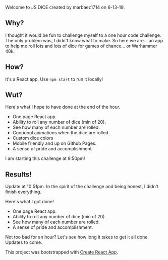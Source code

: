 Welcome to JS DICE created by marbaez1714 on 6-13-19. 


## Why? 
I thought it would be fun to challenge myself to a one hour code challenge. The only problem was, I didn't know what to make. So here we are... an app to help me roll lots and lots of dice for games of chance... or Warhammer 40k. 

## How? 
It's a React app. Use `npm start` to run it locally!

## Wut?
Here's what I hope to have done at the end of the hour. 

- One page React app.
- Ability to roll any number of dice (min of 20).  
- See how many of each number are rolled.
- Cooooool animations when the dice are rolled. 
- Custom dice colors
- Mobile friendly and up on Github Pages.
- A sense of pride and accomplishment. 

I am starting this challenge at 9:50pm! 

## Results! 
Update at 10:51pm.
In the spirit of the challenge and being honest, I didn't finish everything. 


Here's what I got done!
- One page React app.
- Ability to roll any number of dice (min of 20).  
- See how many of each number are rolled.
- A sense of pride and accomplishment. 


Not too bad for an hour? Let's see how long it takes to get it all done. Updates to come.

This project was bootstrapped with [Create React App](https://github.com/facebook/create-react-app).
